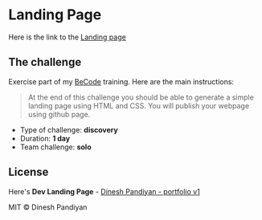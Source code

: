 # Landing Page

Here is the link to the [Landing page](https://mariefourriere.github.io)


## The challenge

Exercise part of my [BeCode](https://becode.org/) training. 
Here are the main instructions: 
>At the end of this challenge you should be able to generate a simple landing page using HTML and CSS. 
>You will publish your webpage using github page.

- Type of challenge: **discovery**  
- Duration: **1 day**  
- Team challenge: **solo**


## License
Here's **Dev Landing Page** - [Dinesh Pandiyan - portfolio v1](https://portfoliov1.dineshpandiyan.com)


MIT © Dinesh Pandiyan
